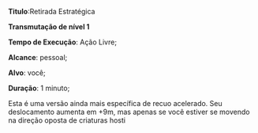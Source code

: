 **Titulo**:Retirada Estratégica

**Transmutação de nível 1**

**Tempo de Execução**: Ação Livre;

**Alcance**: pessoal;

**Alvo**: você;

**Duração**: 1 minuto;


Esta é uma versão ainda mais específica de recuo acelerado. Seu deslocamento 
aumenta em +9m, mas apenas se você 
estiver se movendo na direção oposta de 
criaturas hosti